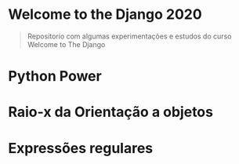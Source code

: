# Welcome to the Django 2020

>Repositorio com algumas experimentações e estudos do curso Welcome to The Django

# Python Power  

# Raio-x da Orientação a objetos
  
# Expressões regulares
  
